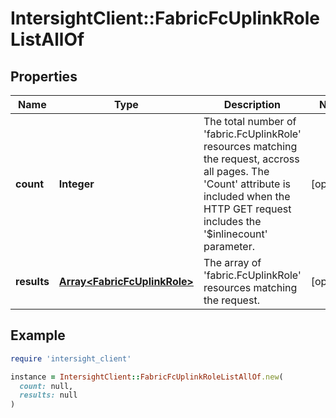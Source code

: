 # IntersightClient::FabricFcUplinkRoleListAllOf

## Properties

| Name | Type | Description | Notes |
| ---- | ---- | ----------- | ----- |
| **count** | **Integer** | The total number of &#39;fabric.FcUplinkRole&#39; resources matching the request, accross all pages. The &#39;Count&#39; attribute is included when the HTTP GET request includes the &#39;$inlinecount&#39; parameter. | [optional] |
| **results** | [**Array&lt;FabricFcUplinkRole&gt;**](FabricFcUplinkRole.md) | The array of &#39;fabric.FcUplinkRole&#39; resources matching the request. | [optional] |

## Example

```ruby
require 'intersight_client'

instance = IntersightClient::FabricFcUplinkRoleListAllOf.new(
  count: null,
  results: null
)
```

